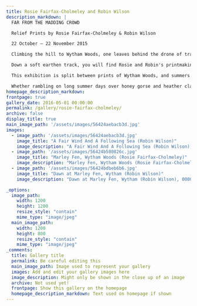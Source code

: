 ```yaml
---
title: Rosie Fairfax-Cholmeley and Robin Wilson
description_markdown: |
  FAR FROM THE MADDING CROWD

  Relief Prints by Rosie Fairfax-Cholmeley & Robin Wilson

  22 October – 22 November 2015

  Climbing the hill to Wytham Woods, one leaves behind the drone of traffic and white noise of our all-too-busy lives. We enter the peace and seclusion of a cathedral of ancient woodland. Cocooned by trees that reach up to find their patch of sunlight, the quiet of the woods is broken only by bird song - pidgeons, a rare cuckoo, and if you listen carefully, perhaps the drumming of a woodpecker. At dusk you might hear the rustle of badger in the undergrowth, or light-footed roe deer as they shy away deeper into the trees.

  Down a soft earthen track, you will find Rosie and Robin's printmaking studio, a miniature alpen hut complete with balcony. Looking out across a 'mini' meadow, there is a fine aspect over tree tops towards Oxford. The studio is surprisingly small but efficient, a hive of printmaking industry with an Albion Press in pride of place. There is a romance to their situation. One catches a glimpse of 'artist at work', at one with nature, of another gentler time.

  This exhibition is split between prints of Wytham Woods, and summers spent in the Scilly Isles since childhood. There is a natural yin and yang to the energy of the art that they create side by side - a softer, quieter nuance to Rosie's prints that echoes the peace of her Sylvan abode, and the more robust energy of Robin's prints - his much loved Scilly Isles have proved treacherous to the many ships cast onto an archipelago of rocks that form these beautifully wild islands.

  Whether rambling on long summer days over honey gorse and heather clad hills, prawning the rock pools of deserted beaches, or working winter days holed up in their studio at Wytham, Rosie and Robin remain _Far from the Madding Crowd_.
homepage_description_markdown: 
frontpage: true
gallery_date: 2016-05-01 00:00:00
permalink: /gallery/rosie-fairfax-cholmeley/
archive: false
display_title: true
main_image_path: '/assets/images/56424aebacb3d.jpg'
images:
  - image_path: '/assets/images/56424aebacb3d.jpg'
    image_title: "A Fair Wind And A Following Sea (Robin Wilson)"
    image_description: "A Fair Wind And A Following Sea (Robin Wilson), 2015<br />Linocut Print Ed 1/25<br />&amp;pound;550"
  - image_path: '/assets/images/56424b580826c.jpg'
    image_title: "Marley Fen, Wytham Woods (Rosie Fairfax-Cholmeley)"
    image_description: "Marley Fen, Wytham Woods (Rosie Fairfax-Cholmeley), 2015<br />Linocut Reduction Print Ed 1/12"
  - image_path: '/assets/images/56424bdbeb6b6.jpg'
    image_title: "Dawn at Marley Fen, Wytham (Robin Wilson)"
    image_description: "Dawn at Marley Fen, Wytham (Robin Wilson), 0000<br />Linocut Print Ed 1/25"

_options:
  image_path:
    width: 1200
    height: 1200
    resize_style: "contain"
    mime_type: "image/jpeg"
  main_image_path:
    width: 1200
    height: 800
    resize_style: "contain"
    mime_type: "image/jpeg"
_comments:
  title: Gallery title
  permalink: Be careful editing this
  main_image_path: Image used to represent your gallery
  images: Add and edit your gallery images here
  image_description: Might only be shown in the close up of an image
  archive: Not used yet!
  frontpage: Show this gallery on the homepage
  homepage_description_markdown: Text used on homepage if shown
---
```

